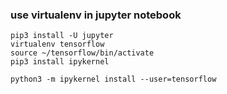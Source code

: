 ### use virtualenv in jupyter notebook  
```
pip3 install -U jupyter
virtualenv tensorflow
source ~/tensorflow/bin/activate
pip3 install ipykernel

python3 -m ipykernel install --user=tensorflow
```
